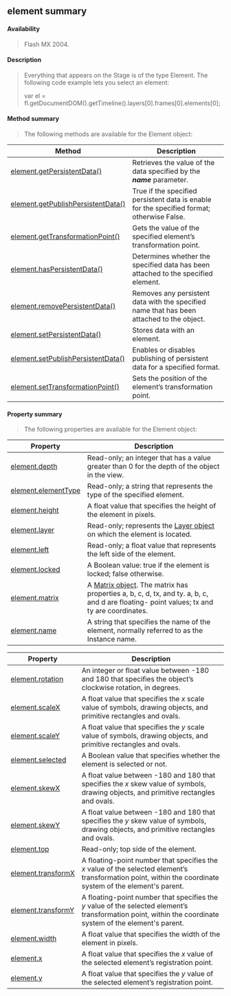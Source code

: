 ## element summary

#### Availability

> Flash MX 2004.

#### Description

> Everything that appears on the Stage is of the type Element. The following code example lets you select an element:
>
> var el = fl.getDocumentDOM().getTimeline().layers\[0\].frames\[0\].elements\[0\];

#### Method summary

> The following methods are available for the Element object:

| **Method**                                          | **Description**                                                                            |
|-----------------------------------------------------|--------------------------------------------------------------------------------------------|
| [element.getPersistentData()](#_bookmark379)        | Retrieves the value of the data specified by the ***name*** parameter.                     |
| [element.getPublishPersistentData()](#_bookmark380) | True if the specified persistent data is enable for the specified format; otherwise False. |
| [element.getTransformationPoint()](#_bookmark381)   | Gets the value of the specified element’s transformation point.                            |
| [element.hasPersistentData()](#_bookmark383)        | Determines whether the specified data has been attached to the specified element.          |
| [element.removePersistentData()](#_bookmark393)     | Removes any persistent data with the specified name that has been attached to the object.  |
| [element.setPersistentData()](#_bookmark398)        | Stores data with an element.                                                               |
| [element.setPublishPersistentData()](#_bookmark399) | Enables or disables publishing of persistent data for a specified format.                  |
| [element.setTransformationPoint()](#_bookmark400)   | Sets the position of the element’s transformation point.                                   |

#### Property summary

> The following properties are available for the Element object:

| **Property**                         | **Description**                                                                                                                                           |
|--------------------------------------|-----------------------------------------------------------------------------------------------------------------------------------------------------------|
| [element.depth](#element.depth)      | Read-only; an integer that has a value greater than 0 for the depth of the object in the view.                                                            |
| [element.elementType](#_bookmark377) | Read-only; a string that represents the type of the specified element.                                                                                    |
| [element.height](#_bookmark384)      | A float value that specifies the height of the element in pixels.                                                                                         |
| [element.layer](#_bookmark385)       | Read-only; represents the [Layer object](#_bookmark679) on which the element is located.                                                                  |
| [element.left](#_bookmark386)        | Read-only; a float value that represents the left side of the element.                                                                                    |
| [element.locked](#_bookmark388)      | A Boolean value: true if the element is locked; false otherwise.                                                                                          |
| [element.matrix](#_bookmark390)      | A [Matrix object](#_bookmark725). The matrix has properties a, b, c, d, tx, and ty. a, b, c, and d are floating- point values; tx and ty are coordinates. |
| [element.name](#_bookmark392)        | A string that specifies the name of the element, normally referred to as the Instance name.                                                               |

| **Property**                        | **Description**                                                                                                                                            |
|-------------------------------------|------------------------------------------------------------------------------------------------------------------------------------------------------------|
| [element.rotation](#_bookmark394)   | An integer or float value between -180 and 180 that specifies the object’s clockwise rotation, in degrees.                                                 |
| [element.scaleX](#_bookmark395)     | A float value that specifies the *x* scale value of symbols, drawing objects, and primitive rectangles and ovals.                                          |
| [element.scaleY](#_bookmark396)     | A float value that specifies the *y* scale value of symbols, drawing objects, and primitive rectangles and ovals.                                          |
| [element.selected](#_bookmark397)   | A Boolean value that specifies whether the element is selected or not.                                                                                     |
| [element.skewX](#_bookmark402)      | A float value between -180 and 180 that specifies the *x* skew value of symbols, drawing objects, and primitive rectangles and ovals.                      |
| [element.skewY](#_bookmark403)      | A float value between -180 and 180 that specifies the *y* skew value of symbols, drawing objects, and primitive rectangles and ovals.                      |
| [element.top](#_bookmark404)        | Read-only; top side of the element.                                                                                                                        |
| [element.transformX](#_bookmark406) | A floating-point number that specifies the *x* value of the selected element’s transformation point, within the coordinate system of the element's parent. |
| [element.transformY](#_bookmark407) | A floating-point number that specifies the *y* value of the selected element’s transformation point, within the coordinate system of the element's parent. |
| [element.width](#_bookmark408)      | A float value that specifies the width of the element in pixels.                                                                                           |
| [element.x](#_bookmark409)          | A float value that specifies the *x* value of the selected element’s registration point.                                                                   |
| [element.y](#_bookmark410)          | A float value that specifies the *y* value of the selected element’s registration point.                                                                   |

<span id="element.depth" class="anchor"></span>
